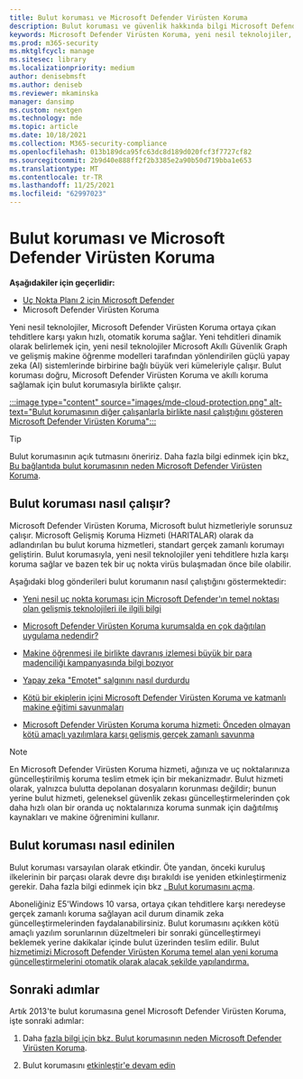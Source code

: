 ```yaml
---
title: Bulut koruması ve Microsoft Defender Virüsten Koruma
description: Bulut koruması ve güvenlik hakkında bilgi Microsoft Defender Virüsten Koruma
keywords: Microsoft Defender Virüsten Koruma, yeni nesil teknolojiler, yeni nesil av, makine öğrenimi, kötü amaçlı yazılımdan koruma, güvenlik, defender, bulut, bulut koruması
ms.prod: m365-security
ms.mktglfcycl: manage
ms.sitesec: library
ms.localizationpriority: medium
author: denisebmsft
ms.author: deniseb
ms.reviewer: mkaminska
manager: dansimp
ms.custom: nextgen
ms.technology: mde
ms.topic: article
ms.date: 10/18/2021
ms.collection: M365-security-compliance
ms.openlocfilehash: 013b189dca95fc63dc8d189d020fcf3f7727cf82
ms.sourcegitcommit: 2b9d40e888ff2f2b3385e2a90b50d719bba1e653
ms.translationtype: MT
ms.contentlocale: tr-TR
ms.lasthandoff: 11/25/2021
ms.locfileid: "62997023"
---
```

# <a name="cloud-protection-and-microsoft-defender-antivirus"></a>Bulut koruması ve Microsoft Defender Virüsten Koruma

**Aşağıdakiler için geçerlidir:**
- [Uç Nokta Planı 2 için Microsoft Defender](https://go.microsoft.com/fwlink/p/?linkid=2154037)
- Microsoft Defender Virüsten Koruma

Yeni nesil teknolojiler, Microsoft Defender Virüsten Koruma ortaya çıkan tehditlere karşı yakın hızlı, otomatik koruma sağlar. Yeni tehditleri dinamik olarak belirlemek için, yeni nesil teknolojiler Microsoft Akıllı Güvenlik Graph ve gelişmiş makine öğrenme modelleri tarafından yönlendirilen güçlü yapay zeka (AI) sistemlerinde birbirine bağlı büyük veri kümeleriyle çalışır. Bulut koruması doğru, Microsoft Defender Virüsten Koruma ve akıllı koruma sağlamak için bulut korumasıyla birlikte çalışır. 

[:::image type="content" source="images/mde-cloud-protection.png" alt-text="Bulut korumasının diğer çalışanlarla birlikte nasıl çalıştığını gösteren Microsoft Defender Virüsten Koruma":::](enable-cloud-protection-microsoft-defender-antivirus.md)

> [!TIP]
> Bulut korumasının açık tutmasını öneririz. Daha fazla bilgi edinmek için bkz[. Bu bağlantıda bulut korumasının neden Microsoft Defender Virüsten Koruma](why-cloud-protection-should-be-on-mdav.md). 

## <a name="how-cloud-protection-works"></a>Bulut koruması nasıl çalışır?

Microsoft Defender Virüsten Koruma, Microsoft bulut hizmetleriyle sorunsuz çalışır. Microsoft Gelişmiş Koruma Hizmeti (HARITALAR) olarak da adlandırılan bu bulut koruma hizmetleri, standart gerçek zamanlı korumayı geliştirin. Bulut korumasıyla, yeni nesil teknolojiler yeni tehditlere hızla karşı koruma sağlar ve bazen tek bir uç nokta virüs bulaşmadan önce bile olabilir. 

Aşağıdaki blog gönderileri bulut korumanın nasıl çalıştığını göstermektedir:

- [Yeni nesil uç nokta koruması için Microsoft Defender'ın temel noktası olan gelişmiş teknolojileri ile ilgili bilgi](https://www.microsoft.com/security/blog/2019/06/24/inside-out-get-to-know-the-advanced-technologies-at-the-core-of-microsoft-defender-atp-next-generation-protection/)

- [Microsoft Defender Virüsten Koruma kurumsalda en çok dağıtılan uygulama nedendir?](https://www.microsoft.com/security/blog/2018/03/22/why-windows-defender-antivirus-is-the-most-deployed-in-the-enterprise) 

- [Makine öğrenmesi ile birlikte davranış izlemesi büyük bir para madenciliği kampanyasında bilgi bozıyor](https://www.microsoft.com/security/blog/2018/03/07/behavior-monitoring-combined-with-machine-learning-spoils-a-massive-dofoil-coin-mining-campaign)

- [Yapay zeka "Emotet" salgınını nasıl durdurdu](https://www.microsoft.com/security/blog/2018/02/14/how-artificial-intelligence-stopped-an-emotet-outbreak)

- [Kötü bir ekiplerin içini Microsoft Defender Virüsten Koruma ve katmanlı makine eğitimi savunmaları](https://www.microsoft.com/security/blog/2017/12/11/detonating-a-bad-rabbit-windows-defender-antivirus-and-layered-machine-learning-defenses)

- [Microsoft Defender Virüsten Koruma koruma hizmeti: Önceden olmayan kötü amaçlı yazılımlara karşı gelişmiş gerçek zamanlı savunma](https://www.microsoft.com/security/blog/2017/07/18/windows-defender-antivirus-cloud-protection-service-advanced-real-time-defense-against-never-before-seen-malware) 


> [!NOTE]
> En Microsoft Defender Virüsten Koruma hizmeti, ağınıza ve uç noktalarınıza güncelleştirilmiş koruma teslim etmek için bir mekanizmadır. Bulut hizmeti olarak, yalnızca bulutta depolanan dosyaların korunması değildir; bunun yerine bulut hizmeti, geleneksel güvenlik zekası güncelleştirmelerinden çok daha hızlı olan bir oranda uç noktalarınıza koruma sunmak için dağıtılmış kaynakları ve makine öğrenimini kullanır.

## <a name="how-to-get-cloud-protection"></a>Bulut koruması nasıl edinilen 

Bulut koruması varsayılan olarak etkindir. Öte yandan, önceki kuruluş ilkelerinin bir parçası olarak devre dışı bırakıldı ise yeniden etkinleştirmeniz gerekir. Daha fazla bilgi edinmek için bkz [. Bulut korumasını açma](enable-cloud-protection-microsoft-defender-antivirus.md).

Aboneliğiniz E5'Windows 10 varsa, ortaya çıkan tehditlere karşı neredeyse gerçek zamanlı koruma sağlayan acil durum dinamik zeka güncelleştirmelerinden faydalanabilirsiniz. Bulut korumasını açıkken kötü amaçlı yazılım sorunlarının düzeltmeleri bir sonraki güncelleştirmeyi beklemek yerine dakikalar içinde bulut üzerinden teslim edilir. Bulut [hizmetimizi Microsoft Defender Virüsten Koruma temel alan yeni koruma güncelleştirmelerini otomatik olarak alacak şekilde yapılandırma.](manage-event-based-updates-microsoft-defender-antivirus.md#cloud-report-updates)

## <a name="next-steps"></a>Sonraki adımlar

Artık 2013'te bulut korumasına genel Microsoft Defender Virüsten Koruma, işte sonraki adımlar:

1. Daha [fazla bilgi için bkz. Bulut korumasının neden Microsoft Defender Virüsten Koruma](why-cloud-protection-should-be-on-mdav.md).

2. Bulut korumasını [etkinleştir'e devam edin](enable-cloud-protection-microsoft-defender-antivirus.md)